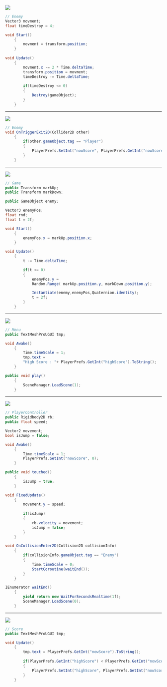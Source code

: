 ![](https://github.com/Poyamohamadi/HappyGhost/blob/main/image/1.PNG)
```csharp
// Enemy
Vector3 movment;
float timeDestroy = 4;

void Start()
    {
        movment = transform.position;
    }
    
void Update()
    {
	    movment.x -= 2 * Time.deltaTime;
        transform.position = movment;
        timeDestroy -= Time.deltaTime;
        
        if(timeDestroy <= 0)
        {
            Destroy(gameObject);
        }
    }
```
---
![](https://github.com/Poyamohamadi/HappyGhost/blob/main/image/2.PNG)
```csharp
// Enemy
void OnTriggerExit2D(Collider2D other)
    {
        if(other.gameObject.tag == "Player")
        {
            PlayerPrefs.SetInt("nowScore", PlayerPrefs.GetInt("nowScore")+1);
        }
    }
```
---
![](https://github.com/Poyamohamadi/HappyGhost/blob/main/image/4.PNG)
```csharp
// Game
public Transform markUp;
public Transform markDown;

public GameObject enemy;

Vector3 enemyPos;
float rnd;
float t = 2f;

void Start()
    {
        enemyPos.x = markUp.position.x;
    }

void Update()
    {
        t -= Time.deltaTime;

        if(t <= 0)
        {
            enemyPos.y = 
            Random.Range( markUp.position.y, markDown.position.y);

            Instantiate(enemy,enemyPos,Quaternion.identity);
            t = 2f;
        }
    }
```
---
![](https://github.com/Poyamohamadi/HappyGhost/blob/main/image/5.PNG)
```csharp
// Menu
public TextMeshProUGUI tmp;

void Awake()
    {
        Time.timeScale = 1;
        tmp.text = 
        "High Score : "+ PlayerPrefs.GetInt("highScore").ToString();
    }

public void play()
    {
        SceneManager.LoadScene(1);
    }
```
---
![](https://github.com/Poyamohamadi/HappyGhost/blob/main/image/6.PNG)
```csharp
// PlayerController
public Rigidbody2D rb;
public float speed;

Vector2 movement;
bool isJump = false;

void Awake()
    {
        Time.timeScale = 1;
        PlayerPrefs.SetInt("nowScore", 0);
    }

public void touched()
    {
        isJump = true;
    }

void FixedUpdate()
    {
        movement.y = speed;
        
        if(isJump)
        {  
            rb.velocity = movement;
            isJump = false;
        }
    }

void OnCollisionEnter2D(Collision2D collisionInfo)
    {
        if(collisionInfo.gameObject.tag == "Enemy")
        {
            Time.timeScale = 0;
            StartCoroutine(waitEnd());
        }
    }

IEnumerator waitEnd()
    {
        yield return new WaitForSecondsRealtime(1f);
        SceneManager.LoadScene(0);
    }
```
---
![](https://github.com/Poyamohamadi/HappyGhost/blob/main/image/7.PNG)
```csharp
// Score
public TextMeshProUGUI tmp;

void Update()
    {
        tmp.text = PlayerPrefs.GetInt("nowScore").ToString();
        
        if(PlayerPrefs.GetInt("highScore") < PlayerPrefs.GetInt("nowScore"))
        {
            PlayerPrefs.SetInt("highScore", PlayerPrefs.GetInt("nowScore"));
        }
    }
```
